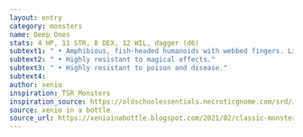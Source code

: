 ```yaml
---
layout: entry 
category: monsters
name: Deep Ones
stats: 4 HP, 11 STR, 8 DEX, 12 WIL, dagger (d6)
subtext1: " • Amphibious, fish-headed humanoids with webbed fingers. Live in deep seas and are able to see in the darkness."
subtext2: " • Highly resistant to magical effects."
subtext3: " • Highly resistant to poison and disease."
subtext4: 
author: xenio
inspiration: TSR Monsters
inspiration_source: https://oldschoolessentials.necroticgnome.com/srd/index.php/Monster_Descriptions
source: xenio in a bottle
source_url: https://xenioinabottle.blogspot.com/2021/02/classic-monsters-for-cairnito-part-1.html
---
```

